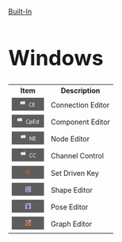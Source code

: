 [Built-In](builtIn.md)

<h1 style="font-size:3em">Windows</h1>

<table>
  <tr>
    <th>Item</th>
    <th>Description</th>
  </tr>
  <tr>
    <td><img src = "./images/Windows/1.png"></img></td>
    <td>Connection Editor</td>
  </tr>
  <tr>
    <td><img src = "./images/Windows/2.png"></img></td>
    <td>Component Editor</td>
  </tr>
  <tr>
    <td><img src = "./images/Windows/3.png"></img></td>
    <td>Node Editor</td>
  </tr>
  <tr>
    <td><img src = "./images/Windows/4.png"></img></td>
    <td>Channel Control</td>
  </tr>
  <tr>
    <td><img src = "./images/Windows/5.png"></img></td>
    <td>Set Driven Key</td>
  </tr>
  <tr>
    <td><img src = "./images/Windows/6.png"></img></td>
    <td>Shape Editor</td>
  </tr>
  <tr>
    <td><img src = "./images/Windows/7.png"></img></td>
    <td>Pose Editor</td>
  </tr>
  <tr>
    <td><img src = "./images/Windows/8.png"></img></td>
    <td>Graph Editor</td>
  </tr>
</table>

